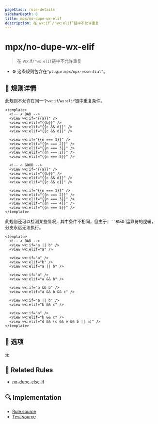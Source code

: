 ```yaml
---
pageClass: rule-details
sidebarDepth: 0
title: mpx/no-dupe-wx-elif
description: 在'wx:if`/'wx:elif`链中不允许重复
---
```

# mpx/no-dupe-wx-elif
> 在'wx:if`/'wx:elif`链中不允许重复

- :gear: 这条规则包含在`"plugin:mpx/mpx-essential"`。

## :book: 规则详情

此规则不允许在同一个`wx:if`/`wx:elif`链中重复条件。

<eslint-code-block :rules="{'mpx/no-dupe-wx-elif': ['error']}">

```vue
<template>
  <!-- ✗ BAD -->
  <view wx:if="{{a}}" />
  <view wx:elif="{{b}}" />
  <view wx:elif="{{c && d}}" />
  <view wx:elif="{{c && d}}" />

  <view wx:if="{{n === 1}}" />
  <view wx:elif="{{n === 2}}" />
  <view wx:elif="{{n === 3}}" />
  <view wx:elif="{{n === 2}}" />
  <view wx:elif="{{n === 5}}" />

  <!-- ✓ GOOD -->
  <view wx:if="{{a}}" />
  <view wx:elif="{{b}}" />
  <view wx:elif="{{c && d}}" />
  <view wx:elif="{{c && e}}" />

  <view wx:if="{{n === 1}}" />
  <view wx:elif="{{n === 2}}" />
  <view wx:elif="{{n === 3}}" />
  <view wx:elif="{{n === 4}}" />
  <view wx:elif="{{n === 5}}" />
</template>
```

</eslint-code-block>

此规则还可以检测某些情况，其中条件不相同，但由于`| ``和`&&`运算符的逻辑，分支永远无法执行。

<eslint-code-block :rules="{'mpx/no-dupe-wx-elif': ['error']}">

```vue
<template>
  <!-- ✗ BAD -->
  <view wx:if="a || b" />
  <view wx:elif="a" />

  <view wx:if="a" />
  <view wx:elif="b" />
  <view wx:elif="a || b" />

  <view wx:if="a" />
  <view wx:elif="a && b" />

  <view wx:if="a && b" />
  <view wx:elif="a && b && c" />

  <view wx:if="a || b" />
  <view wx:elif="b && c" />

  <view wx:if="a" />
  <view wx:elif="b && c" />
  <view wx:elif="d && (c && e && b || a)" />
</template>
```

</eslint-code-block>

## :wrench: 选项

无

## :couple: Related Rules

- [no-dupe-else-if]

[no-dupe-else-if]: https://eslint.org/docs/rules/no-dupe-else-if

## :mag: Implementation

- [Rule source](https://github.com/vuejs/eslint-plugin-vue/blob/master/lib/rules/no-dupe-v-else-if.js)
- [Test source](https://github.com/vuejs/eslint-plugin-vue/blob/master/tests/lib/rules/no-dupe-v-else-if.js)
